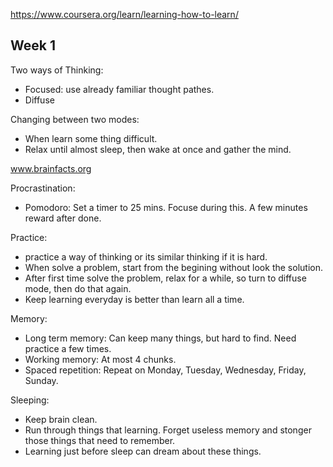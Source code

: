 https://www.coursera.org/learn/learning-how-to-learn/

## Week 1
Two ways of Thinking: 
- Focused: use already familiar thought pathes.  
- Diffuse

Changing between two modes: 
- When learn some thing difficult.  
- Relax until almost sleep, then wake at once and gather the mind.  

www.brainfacts.org

Procrastination:  
- Pomodoro: Set a timer to 25 mins. Focuse during this. A few minutes reward after done.  

Practice: 
- practice a way of thinking or its similar thinking if it is hard.  
- When solve a problem, start from the begining without look the solution.  
- After first time solve the problem, relax for a while, so turn to diffuse mode, then do that again. 
- Keep learning everyday is better than learn all a time.  

Memory:  
- Long term memory: Can keep many things, but hard to find. Need practice a few times.   
- Working memory: At most 4 chunks. 
- Spaced repetition: Repeat on Monday, Tuesday, Wednesday, Friday, Sunday. 

Sleeping:  
- Keep brain clean.  
- Run through things that learning. Forget useless memory and stonger those things that need to remember.  
- Learning just before sleep can dream about these things.  
 
